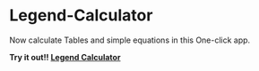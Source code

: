 # Legend-Calculator
Now calculate Tables and simple equations in this One-click app.

**Try it out!! [Legend Calculator](https://srinikesh2929.github.io/legend-calculator/tables)**
